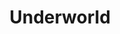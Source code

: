 ---
title: Underworld
menu:
  sidebar:
    name: Underworld
    identifier: underworld
    parent: redes
    weight: 0
---